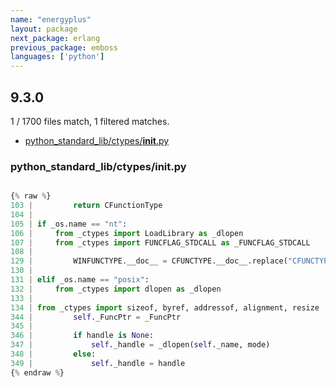 ```yaml
---
name: "energyplus"
layout: package
next_package: erlang
previous_package: emboss
languages: ['python']
---
```

## 9.3.0
1 / 1700 files match, 1 filtered matches.

 - [python_standard_lib/ctypes/__init__.py](#python_standard_libctypes__init__py)

### python_standard_lib/ctypes/__init__.py

```python

{% raw %}
103 |         return CFunctionType
104 | 
105 | if _os.name == "nt":
106 |     from _ctypes import LoadLibrary as _dlopen
107 |     from _ctypes import FUNCFLAG_STDCALL as _FUNCFLAG_STDCALL
108 | 
129 |         WINFUNCTYPE.__doc__ = CFUNCTYPE.__doc__.replace("CFUNCTYPE", "WINFUNCTYPE")
130 | 
131 | elif _os.name == "posix":
132 |     from _ctypes import dlopen as _dlopen
133 | 
134 | from _ctypes import sizeof, byref, addressof, alignment, resize
344 |         self._FuncPtr = _FuncPtr
345 | 
346 |         if handle is None:
347 |             self._handle = _dlopen(self._name, mode)
348 |         else:
349 |             self._handle = handle
{% endraw %}

```